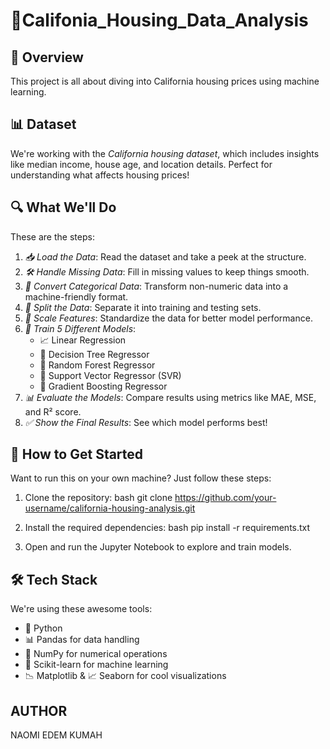 # 🏡Califonia_Housing_Data_Analysis

## 📌 Overview
This project is all about diving into California housing prices using machine learning. 

## 📊 Dataset
We're working with the *California housing dataset*, which includes insights like median income, house age, and location details. Perfect for understanding what affects housing prices!

## 🔍 What We'll Do
These are the steps:
1. *📥 Load the Data*: Read the dataset and take a peek at the structure.
2. *🛠 Handle Missing Data*: Fill in missing values to keep things smooth.
3. *🔢 Convert Categorical Data*: Transform non-numeric data into a machine-friendly format.
4. *📑 Split the Data*: Separate it into training and testing sets.
5. *📏 Scale Features*: Standardize the data for better model performance.
6. *🧠 Train 5 Different Models*:
   - 📈 Linear Regression
   - 🌳 Decision Tree Regressor
   - 🌲 Random Forest Regressor
   - 🔄 Support Vector Regressor (SVR)
   - 🚀 Gradient Boosting Regressor
7. *📊 Evaluate the Models*: Compare results using metrics like MAE, MSE, and R² score.
8. *✅ Show the Final Results*: See which model performs best!

## 🚀 How to Get Started
Want to run this on your own machine? Just follow these steps:
1. Clone the repository:
   bash
   git clone https://github.com/your-username/california-housing-analysis.git
   
2. Install the required dependencies:
   bash
   pip install -r requirements.txt
   
3. Open and run the Jupyter Notebook to explore and train models.

## 🛠 Tech Stack
We're using these awesome tools:
- 🐍 Python
- 📊 Pandas for data handling
- 🔢 NumPy for numerical operations
- 🤖 Scikit-learn for machine learning
- 📉 Matplotlib & 📈 Seaborn for cool visualizations


## AUTHOR
NAOMI EDEM KUMAH
